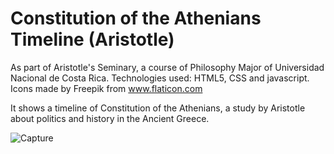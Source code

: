 # Constitution of the Athenians Timeline (Aristotle)

As part of Aristotle's Seminary, a course of Philosophy Major of Universidad Nacional de Costa Rica. 
Technologies used: HTML5, CSS and javascript. 
Icons made by Freepik from www.flaticon.com

It shows a timeline of Constitution of the Athenians, a study by Aristotle about politics and history in the Ancient Greece.  
 
 ![Capture](https://user-images.githubusercontent.com/58741178/86548391-735f9700-bef9-11ea-8962-b311b193322e.PNG)
